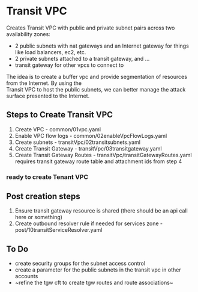 # Transit VPC

Creates Transit VPC with public and private subnet pairs across two availability zones:

* 2 public subnets with nat gateways and an Internet gateway for things like load balancers, ec2, etc.
* 2 private subnets attached to a transit gateway, and ...
* transit gateway for other vpcs to connect to

The idea is to create a buffer vpc and provide segmentation of resources from the Internet. By using the  
Transit VPC to host the public subnets, we can better manage the attack surface presented to the Internet.

## Steps to Create Transit VPC
1. Create VPC - common/01vpc.yaml
2. Enable VPC flow logs - common/02enableVpcFlowLogs.yaml
3. Create subnets - transitVpc/02transitsubnets.yaml
4. Create Transit Gateway - transitVpc/03transitgateway.yaml
5. Create Transit Gateway Routes - transitVpc/transitGatewayRoutes.yaml
    requires transit gateway route table and attachment ids from step 4
### ready to create Tenant VPC
## Post creation steps
1. Ensure transit gateway resource is shared (there should be an api call here or something)
2. Create outbound resolver rule if needed for services zone - post/10transitServiceResolver.yaml
## To Do

* create security groups for the subnet access control
* create a parameter for the public subnets in the transit vpc in other accounts
* ~refine the tgw cft to create tgw routes and route associations~